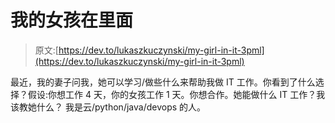 # 我的女孩在里面

> 原文:[https://dev.to/lukaszkuczynski/my-girl-in-it-3pml](https://dev.to/lukaszkuczynski/my-girl-in-it-3pml)

最近，我的妻子问我，她可以学习/做些什么来帮助我做 IT 工作。你看到了什么选择？假设:你想工作 4 天，你的女孩工作 1 天。你想合作。她能做什么 IT 工作？我该教她什么？
我是云/python/java/devops 的人。